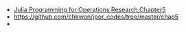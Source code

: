 - [Julia Programming for Operations Research Chapter5](https://www.softcover.io/read/7b8eb7d0/juliabook/simplex)  
- https://github.com/chkwon/jpor_codes/tree/master/chap5
- 